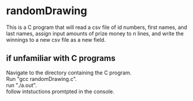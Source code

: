 # randomDrawing
This is a C program that will read a csv file of id numbers, first names, and last names, assign input amounts of prize money to n lines, and write the winnings to a new csv file as a new field.

## if unfamiliar with C programs
Navigate to the directory containing the C program.  
Run "gcc randomDrawing.c".  
run "./a.out".  
follow intstuctions promtpted in the console.  
